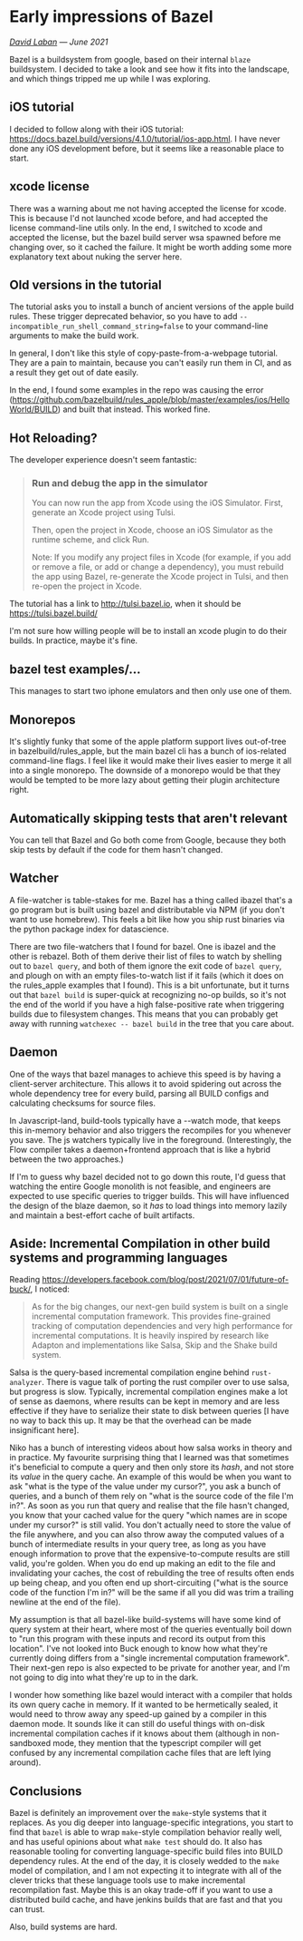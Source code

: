 # Early impressions of Bazel

_[David Laban](../) — June 2021_

Bazel is a buildsystem from google, based on their internal `blaze` buildsystem. I decided to take a look and see how it fits into the landscape, and which things tripped me up while I was exploring.

## iOS tutorial

I decided to follow along with their iOS tutorial: https://docs.bazel.build/versions/4.1.0/tutorial/ios-app.html. I have never done any iOS development before, but it seems like a reasonable place to start.

## xcode license

There was a warning about me not having accepted the license for xcode. This is because I'd not launched xcode before, and had accepted the license command-line utils only. In the end, I switched to xcode and accepted the license, but the bazel build server wsa spawned before me changing over, so it cached the failure. It might be worth adding some more explanatory text about nuking the server here.

## Old versions in the tutorial

The tutorial asks you to install a bunch of ancient versions of the apple build rules. These trigger deprecated behavior, so you have to add `--incompatible_run_shell_command_string=false` to your command-line arguments to make the build work.

In general, I don't like this style of copy-paste-from-a-webpage tutorial. They are a pain to maintain, because you can't easily run them in CI, and as a result they get out of date easily.

In the end, I found some examples in the repo was causing the error (https://github.com/bazelbuild/rules_apple/blob/master/examples/ios/HelloWorld/BUILD) and built that instead. This worked fine.

## Hot Reloading?

The developer experience doesn't seem fantastic:

> ### Run and debug the app in the simulator
>
> You can now run the app from Xcode using the iOS Simulator. First, generate an Xcode project using Tulsi.
>
> Then, open the project in Xcode, choose an iOS Simulator as the runtime scheme, and click Run.
>
> Note: If you modify any project files in Xcode (for example, if you add or remove a file, or add or change a dependency), you must rebuild the app using Bazel, re-generate the Xcode project in Tulsi, and then re-open the project in Xcode.

The tutorial has a link to http://tulsi.bazel.io, when it should be https://tulsi.bazel.build/

I'm not sure how willing people will be to install an xcode plugin to do their builds. In practice, maybe it's fine.

## bazel test examples/...

This manages to start two iphone emulators and then only use one of them.

## Monorepos

It's slightly funky that some of the apple platform support lives out-of-tree in bazelbuild/rules_apple, but the main bazel cli has a bunch of ios-related command-line flags. I feel like it would make their lives easier to merge it all into a single monorepo. The downside of a monorepo would be that they would be tempted to be more lazy about getting their plugin architecture right.

## Automatically skipping tests that aren't relevant

You can tell that Bazel and Go both come from Google, because they both skip tests by default if the code for them hasn't changed.

## Watcher

A file-watcher is table-stakes for me. Bazel has a thing called ibazel that's a go program but is built using bazel and distributable via NPM (if you don't want to use homebrew). This feels a bit like how you ship rust binaries via the python package index for datascience.

There are two file-watchers that I found for bazel. One is ibazel and the other is rebazel. Both of them derive their list of files to watch by shelling out to `bazel query`, and both of them ignore the exit code of `bazel query`, and plough on with an empty files-to-watch list if it fails (which it does on the rules_apple examples that I found). This is a bit unfortunate, but it turns out that `bazel build` is super-quick at recognizing no-op builds, so it's not the end of the world if you have a high false-positive rate when triggering builds due to filesystem changes. This means that you can probably get away with running `watchexec -- bazel build` in the tree that you care about.

## Daemon

One of the ways that bazel manages to achieve this speed is by having a client-server architecture. This allows it to avoid spidering out across the whole dependency tree for every build, parsing all BUILD configs and calculating checksums for source files.

In Javascript-land, build-tools typically have a --watch mode, that keeps this in-memory behavior and also triggers the recompiles for you whenever you save. The js watchers typically live in the foreground. (Interestingly, the Flow compiler takes a daemon+frontend approach that is like a hybrid between the two approaches.)

If I'm to guess why bazel decided not to go down this route, I'd guess that watching the entire Google monolith is not feasible, and engineers are expected to use specific queries to trigger builds. This will have influenced the design of the blaze daemon, so it _has_ to load things into memory lazily and maintain a best-effort cache of built artifacts.

## Aside: Incremental Compilation in other build systems and programming languages

Reading https://developers.facebook.com/blog/post/2021/07/01/future-of-buck/, I noticed:

> As for the big changes, our next-gen build system is built on a single incremental computation framework. This provides fine-grained tracking of computation dependencies and very high performance for incremental computations. It is heavily inspired by research like Adapton and implementations like Salsa, Skip and the Shake build system.

Salsa is the query-based incremental compilation engine behind `rust-analyzer`. There is vague talk of porting the rust compiler over to use salsa, but progress is slow. Typically, incremental compilation engines make a lot of sense as daemons, where results can be kept in memory and are less effective if they have to serialize their state to disk between queries [I have no way to back this up. It may be that the overhead can be made insignificant here].

Niko has a bunch of interesting videos about how salsa works in theory and in practice. My favourite surprising thing that I learned was that sometimes it's beneficial to compute a query and then only store its _hash_, and not store its _value_ in the query cache. An example of this would be when you want to ask "what is the type of the value under my cursor?", you ask a bunch of queries, and a bunch of them rely on "what is the source code of the file I'm in?". As soon as you run that query and realise that the file hasn't changed, you know that your cached value for the query "which names are in scope under my cursor?" is still valid. You don't actually need to store the value of the file anywhere, and you can also throw away the computed values of a bunch of intermediate results in your query tree, as long as you have enough information to prove that the expensive-to-compute results are still valid, you're golden. When you do end up making an edit to the file and invalidating your caches, the cost of rebuilding the tree of results often ends up being cheap, and you often end up short-circuiting ("what is the source code of the function I'm in?" will be the same if all you did was trim a trailing newline at the end of the file).

My assumption is that all bazel-like build-systems will have some kind of query system at their heart, where most of the queries eventually boil down to "run this program with these inputs and record its output from this location". I've not looked into Buck enough to know how what they're currently doing differs from a "single incremental computation framework". Their next-gen repo is also expected to be private for another year, and I'm not going to dig into what they're up to in the dark.

I wonder how something like bazel would interact with a compiler that holds its own query cache in memory. If it wanted to be hermetically sealed, it would need to throw away any speed-up gained by a compiler in this daemon mode. It sounds like it can still do useful things with on-disk incremental compilation caches if it knows about them (although in non-sandboxed mode, they mention that the typescript compiler will get confused by any incremental compilation cache files that are left lying around).

<!-- TODO: discuss the tricks that pnpm/parcel2 do, that might/might not work with bazel? -->

<!-- TODO: look into distributed build cache. Could you abuse github-releases || ghcr.io for cached build artifacts like cargo-quickinstall/homebrew do? -->

## Conclusions

Bazel is definitely an improvement over the `make`-style systems that it replaces. As you dig deeper into language-specific integrations, you start to find that `bazel` is able to wrap `make`-style compilation behavior really well, and has useful opinions about what `make test` should do. It also has reasonable tooling for converting language-specific build files into BUILD dependency rules. At the end of the day, it is closely wedded to the `make` model of compilation, and I am not expecting it to integrate with all of the clever tricks that these language tools use to make incremental recompilation fast. Maybe this is an okay trade-off if you want to use a distributed build cache, and have jenkins builds that are fast and that you can trust.

Also, build systems are hard.
